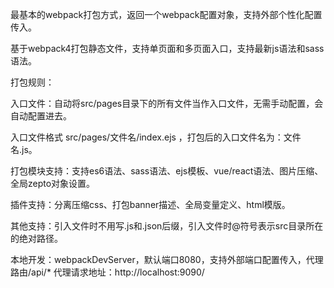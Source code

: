 最基本的webpack打包方式，返回一个webpack配置对象，支持外部个性化配置传入。

基于webpack4打包静态文件，支持单页面和多页面入口，支持最新js语法和sass语法。

打包规则：

  入口文件：自动将src/pages目录下的所有文件当作入口文件，无需手动配置，会自动配置进去。
  
  入口文件格式 src/pages/文件名/index.ejs ，打包后的入口文件名为：文件名.js。
  
  打包模块支持：支持es6语法、sass语法、ejs模板、vue/react语法、图片压缩、全局zepto对象设置。
  
  插件支持：分离压缩css、打包banner描述、全局变量定义、html模版。
  
  其他支持：引入文件时不用写.js和.json后缀，引入文件时@符号表示src目录所在的绝对路径。
  
本地开发：webpackDevServer，默认端口8080，支持外部端口配置传入，代理路由/api/* 代理请求地址：http://localhost:9090/
